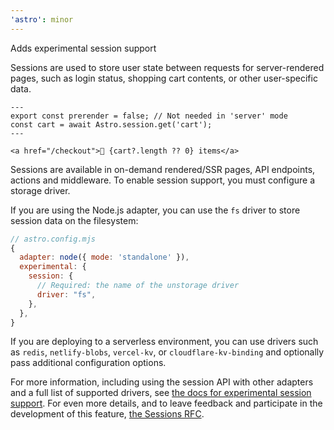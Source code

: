 ```yaml
---
'astro': minor
---
```


Adds experimental session support

Sessions are used to store user state between requests for server-rendered pages, such as login status, shopping cart contents, or other user-specific data.

```astro
---
export const prerender = false; // Not needed in 'server' mode
const cart = await Astro.session.get('cart');
---

<a href="/checkout">🛒 {cart?.length ?? 0} items</a>
```

Sessions are available in on-demand rendered/SSR pages, API endpoints, actions and middleware. To enable session support, you must configure a storage driver.

If you are using the Node.js adapter, you can use the `fs` driver to store session data on the filesystem:

```js
// astro.config.mjs
{
  adapter: node({ mode: 'standalone' }),
  experimental: {
    session: {
      // Required: the name of the unstorage driver
      driver: "fs",
    },
  },
}
```
If you are deploying to a serverless environment, you can use drivers such as `redis`, `netlify-blobs`, `vercel-kv`, or `cloudflare-kv-binding` and optionally pass additional configuration options.

For more information, including using the session API with other adapters and a full list of supported drivers, see [the docs for experimental session support](https://docs.astro.build/en/reference/experimental-flags/sessions/). For even more details, and to leave feedback and participate in the development of this feature, [the Sessions RFC](https://github.com/withastro/roadmap/pull/1055).
